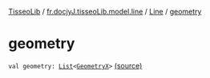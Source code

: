[TisseoLib](../../index.md) / [fr.docjyJ.tisseoLib.model.line](../index.md) / [Line](index.md) / [geometry](./geometry.md)

# geometry

`val geometry: `[`List`](https://kotlinlang.org/api/latest/jvm/stdlib/kotlin.collections/-list/index.html)`<`[`GeometryX`](../-geometry-x/index.md)`>` [(source)](https://github.com/docjyJ/TisseoLib/tree/master/src/main/kotlin/fr/docjyJ/tisseoLib/model/line/Line.kt#L16)